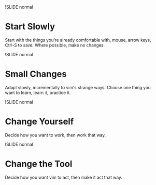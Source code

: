 !SLIDE normal
# Start Slowly

Start with the things you're already comfortable with, mouse, arrow keys,
Ctrl-S to save. Where possible, make no changes.

!SLIDE normal
# Small Changes

Adapt slowly, incrementally to vim's strange ways. Choose one thing you want to
learn, learn it, practice it.

!SLIDE normal
# Change Yourself

Decide how you want to work, then work that way.

!SLIDE normal
# Change the Tool

Decide how you want vim to act, then make it act that way.


